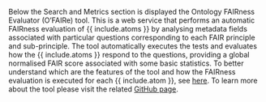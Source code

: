 Below the Search and Metrics section is displayed the Ontology FAIRness Evaluator (O’FAIRe) tool. This is a web service that performs an automatic FAIRness evaluation of {{ include.atoms }} by analysing metadata fields associated with particular questions corresponding to each FAIR principle and sub-principle. 
The tool automatically executes the tests and evaluates how the {{ include.atoms }} respond to the questions, providing a global normalised FAIR score associated with some basic statistics. To better understand which are the features of the tool and how the FAIRness evaluation is executed for each {{ include.atom }}, see [here](<docs/users-guide-docs/documentation/{{include.portal}}/Semantic artefact detail page/Summary/summary_ofaire.md>). To learn more about the tool please visit the related [GitHub page](https://github.com/agroportal/fairness).
